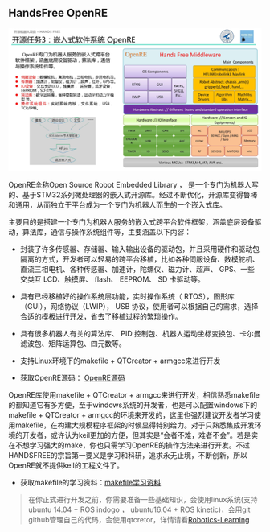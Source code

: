 ## HandsFree OpenRE

![OpenRE Architectural](/images/OpenRE/Embedded_Architectural.jpg)

OpenRE全称Open Source Robot Embedded Library ，  是一个专门为机器人写的、基于STM32系列微处理器的嵌入式开源库。经过不断优化，开源库变得鲁棒和通用，从而独立于平台成为一个专门为机器人而生的一个嵌入式库。

主要目的是搭建一个专门为机器人服务的嵌入式跨平台软件框架，涵盖底层设备驱动，算法库，通信与操作系统组件等，主要涵盖以下内容：

* 封装了许多传感器、存储器、输入输出设备的驱动包，并且采用硬件和驱动包隔离的方式，开发者可以轻易的跨平台移植，比如各种伺服设备、数模舵机、直流三相电机、各种传感器、加速计，陀螺仪、磁力计、超声、 GPS、一些交类互 LCD、触摸屏、 flash、 EEPROM、 SD 卡驱动等。
* 具有已经移植好的操作系统层功能，实时操作系统（ RTOS），图形库（GUI），网络协议（LWIP）， USB 协议，使用者可以根据自己的需求，选择合适的模板进行开发，省去了移植过程的繁琐操作。
* 具有很多机器人有关的算法库、 PID 控制包、机器人运动坐标变换包、卡尔曼滤波包、矩阵运算包、四元数等。
* 支持Linux环境下的makefile + QTCreator + armgcc来进行开发


* 获取OpenRE源码： [OpenRE源码](https://github.com/HANDS-FREE/OpenRE) 

OpenRE库使用makefile + QTCreator + armgcc来进行开发，相信熟悉makefile的都知道它有多方便，至于windows系统的开发者，也是可以配置windows下的makefile + QTCreator + armgcc的环境来开发的，这里也强烈建议开发者学习使用makefile，在构建大规模程序框架的时候显得特别给力。对于只熟悉集成开发环境的开发者，或许认为keil更加的方便，但其实是“会者不难，难者不会”。若是实在不想学习强大的make，你也只需学习OpenRE的操作方法来进行开发。不过HANDSFREE的宗旨第一要义是学习和科研，追求永无止境，不断创新，所以OpenRE就不提供keil的工程文件了。

* 获取makefile的学习资料：[makefile学习资料](https://pan.baidu.com/s/1nuSvs7Z#list/path=%2FHANDSFREE%2FHands_Free_Release%2F5_Learning_Data%2Fmakefile&parentPath=%2FHANDSFREE)

> 在你正式进行开发之前，你需要准备一些基础知识，会使用linux系统(支持ubuntu 14.04 + ROS indogo ， ubuntu16.04 + ROS kinetic)，会用git github管理自己的代码，会使用qtcretor，详情请看[Robotics-Learning](/docs/Courses/Robotics-Learning.md)





